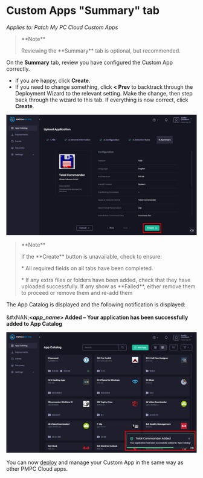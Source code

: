 # Custom Apps "Summary" tab

_Applies to: Patch My PC Cloud Custom Apps_

<blockquote class="wp-block-quote">
<p>**Note**</p>
<p>Reviewing the **Summary** tab is optional, but recommended.</p>
</blockquote>

On the **Summary** tab, review you have configured the Custom App correctly.

* If you are happy, click **Create**.
* If you need to change something, click **< Prev** to backtrack through the Deployment Wizard to the relevant setting. Make the change, then step back through the wizard to this tab. If everything is now correct, click **Create**.

![Clicking “Create” on the “Summary” page](/_images/image-(206).png "Clicking “Create” on the “Summary” page")

<blockquote class="wp-block-quote">
<p>**Note**</p>
<p>If the **Create** button is unavailable, check to ensure:</p>
<p>* All required fields on all tabs have been completed.</p>
<p>* If any extra files or folders have been added, check that they have uploaded successfully. If any show as **Failed**, either remove them to proceed or remove them and re-add them</p>
</blockquote>

The App Catalog is displayed and the following notification is displayed:\
\
&#xNAN;**<**_**app\_name**_**> Added – Your application has been successfully added to App Catalog**

![](/_images/image-(207).png "")

You can now [deploy](../../cloud-deployments/) and manage your Custom App in the same way as other PMPC Cloud apps.